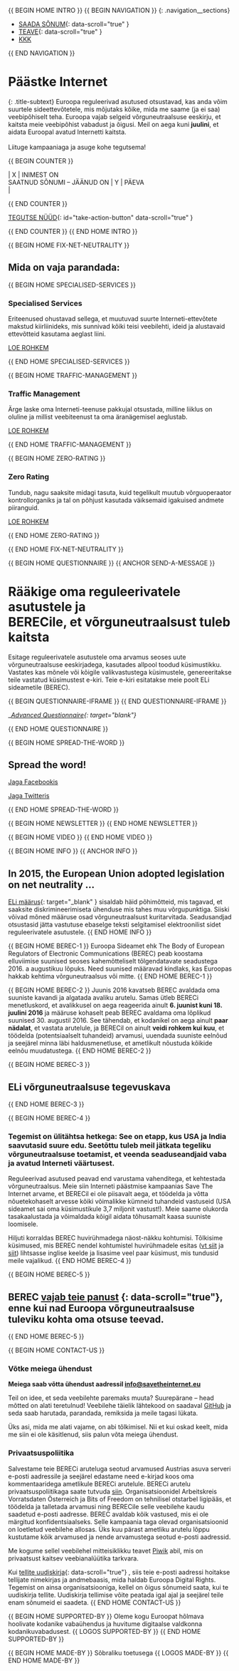 {{ BEGIN HOME INTRO }}
{{ BEGIN NAVIGATION }}
{: .navigation__sections}
- [SAADA SÕNUM](#send-a-message){: data-scroll="true" }
- [TEAVE](#info){: data-scroll="true" }
- [KKK](faq)

{{ END NAVIGATION }}

# Päästke Internet

{: .title-subtext}
Euroopa reguleerivad asutused otsustavad, kas anda võim suurtele sideettevõtetele,
mis mõjutaks kõike, mida me saame (ja ei saa) veebipõhiselt teha. Euroopa vajab selgeid võrguneutraalsuse eeskirju,
et kaitsta meie veebipõhist vabadust ja õigusi. Meil on aega kuni __juulini__, et aidata Euroopal avatud Internetti kaitsta.
<br><br>
Liituge kampaaniaga ja asuge kohe tegutsema!

{{ BEGIN COUNTER }}

| X | INIMEST ON <br> SAATNUD SÕNUMI – JÄÄNUD ON | Y | PÄEVA <br> |


{{ END COUNTER }}

[TEGUTSE NÜÜD](#send-a-message){: id="take-action-button" data-scroll="true" }

{{ END COUNTER }}
{{ END HOME INTRO }}

{{ BEGIN HOME FIX-NET-NEUTRALITY }}

## Mida on vaja parandada:

{{ BEGIN HOME SPECIALISED-SERVICES }}

### Specialised Services

Eriteenused ohustavad sellega, et muutuvad suurte Interneti-ettevõtete makstud kiirliinideks, mis sunnivad kõiki teisi veebilehti, ideid ja alustavaid ettevõtteid kasutama aeglast liini.

[LOE ROHKEM](faq/#what-are-specialised-services)

{{ END HOME SPECIALISED-SERVICES }}

{{ BEGIN HOME TRAFFIC-MANAGEMENT }}

### Traffic Management

Ärge laske oma Interneti-teenuse pakkujal otsustada, milline liiklus on oluline ja millist veebiteenust ta oma äranägemisel aeglustab.

[LOE ROHKEM](faq/#what-is-traffic-management)

{{ END HOME TRAFFIC-MANAGEMENT }}

{{ BEGIN HOME ZERO-RATING }}

### Zero Rating

Tundub, nagu saaksite midagi tasuta, kuid tegelikult muutub võrguoperaator kontrollorganiks ja tal on põhjust kasutada väiksemaid igakuised andmete piiranguid.

[LOE ROHKEM](faq/#what-is-zero-rating)

{{ END HOME ZERO-RATING }}

{{ END HOME FIX-NET-NEUTRALITY }}


{{ BEGIN HOME QUESTIONNAIRE }}
{{ ANCHOR SEND-A-MESSAGE }}

# Rääkige oma reguleerivatele asutustele ja <br> BERECile, et võrguneutraalsust tuleb kaitsta

Esitage reguleerivatele asutustele oma arvamus seoses uute võrguneutraalsuse eeskirjadega, kasutades allpool toodud küsimustikku. Vastates kas mõnele või kõigile valikvastustega küsimustele, genereeritakse teile vastatud küsimustest e-kiri. Teie e-kiri esitatakse meie poolt ELi sideametile (BEREC).

{{ BEGIN QUESTIONNAIRE-IFRAME }}
{{ END QUESTIONNAIRE-IFRAME }}

__[Advanced Questionnaire](https://consultation.savetheinternet.eu/advanced/){: target="_blank"}__

{{ END HOME QUESTIONNAIRE }}

{{ BEGIN HOME SPREAD-THE-WORD }}

## Spread the word!

[Jaga Facebookis](http://www.facebook.com/sharer/sharer.php?s=100&p%5Burl%5D=http://www.savetheinternet.eu/&p%5Bimages%5D%5B0%5D=http://www.savetheinternet.eu/img/thumbnail.png&p%5Btitle%5D=Help%20Save%20the%20Internet&p%5Bsummary%5D=Your%20freedom%20online%20is%20threatened%20by%20EU%20proposals.%20The%20fight%20for%20an%20open%20Internet%20is%20happening%20right%20now%20in%20Brussels.)

[Jaga Twitteris](https://twitter.com/intent/tweet?text=Help%20save%20the%20internet.%20Tell%20your%20regulator%20to%20safeguard%20net%20neutrality.%20http%3A%2F%2Fwww.savetheinternet.eu%2F%20%23SaveTheInternet)

{{ END HOME SPREAD-THE-WORD }}

{{ BEGIN HOME NEWSLETTER }}
{{ END HOME NEWSLETTER }}

{{ BEGIN HOME VIDEO }}
{{ END HOME VIDEO }}

{{ BEGIN HOME INFO }}
{{ ANCHOR INFO }}
## In 2015, the European Union adopted  legislation on net neutrality ...

[ELi määrus](http://eur-lex.europa.eu/legal-content/EN/TXT/?uri=CELEX:32015R2120){: target="_blank" } sisaldab häid põhimõtteid, mis tagavad, et saaksite diskrimineerimiseta ühenduse mis tahes muu võrgupunktiga. Siiski võivad mõned määruse osad võrguneutraalsust kuritarvitada. Seadusandjad otsustasid jätta vastutuse ebaselge teksti selgitamisel elektroonilist sidet reguleerivatele asutustele.
{{ END HOME INFO }}


{{ BEGIN HOME BEREC-1 }}
Euroopa Sideamet ehk The Body of European Regulators of Electronic Communications (BEREC) peab koostama elluviimise suunised seoses kahemõtteliselt tõlgendatavate seadustega 2016. a augustikuu lõpuks. Need suunised määravad kindlaks, kas Euroopas hakkab kehtima võrguneutraalsus või mitte.
{{ END HOME BEREC-1 }}

{{ BEGIN HOME BEREC-2 }}
Juunis 2016 kavatseb BEREC avaldada oma suuniste kavandi ja algatada avaliku arutelu. Samas ütleb BERECi menetluskord, et avalikkusel on aega reageerida ainult __6. juunist kuni 18. juulini 2016__ ja määruse kohaselt peab BEREC avaldama oma lõplikud suunised 30. augustil 2016. See tähendab, et kodanikel on aega ainult __paar nädalat__, et vastata arutelule, ja BERECil on ainult __veidi rohkem kui kuu__, et töödelda (potentsiaalselt tuhandeid) arvamusi, uuendada suuniste eelnõud ja seejärel minna läbi haldusmenetluse, et ametlikult nõustuda kõikide eelnõu muudatustega.
{{ END HOME BEREC-2 }}

{{ BEGIN HOME BEREC-3 }}
## ELi võrguneutraalsuse tegevuskava
{{ END HOME BEREC-3 }}

{{ BEGIN HOME BEREC-4 }}
### __Tegemist on ülitähtsa hetkega: See on etapp, kus USA ja India saavutasid suure edu. Seetõttu tuleb meil jätkata tegeliku võrguneutraalsuse toetamist, et veenda seaduseandjaid vaba ja avatud Interneti väärtusest.__

Reguleerivad asutused peavad end varustama vahenditega, et kehtestada võrguneutraalsus. Meie siin Interneti päästmise kampaanias Save The Internet arvame, et BERECil ei ole piisavalt aega, et töödelda ja võtta nõuetekohaselt arvesse kõiki võimalikke kümneid tuhandeid vastuseid (USA sideamet sai oma küsimustikule 3,7 miljonit vastust!). Meie saame olukorda tasakaalustada ja võimaldada kõigil aidata tõhusamalt kaasa suuniste loomisele.

Hiljuti korraldas BEREC huvirühmadega näost-näkku kohtumisi. Tõlkisime küsimused, mis BEREC nendel kohtumistel huvirühmadele esitas ([vt siit](https://edri.org/edris-first-input-on-net-neutrality-guidelines/) ja [siit](https://www.accessnow.org/rekindling-net-neutrality-our-meeting-with-eus-telecoms-regulators/))  lihtsasse inglise keelde ja lisasime veel paar küsimust, mis tundusid meile vajalikud.
{{ END HOME BEREC-4 }}

{{ BEGIN HOME BEREC-5 }}
## BEREC [vajab teie panust](#send-a-message) {: data-scroll="true"}, enne kui nad Euroopa võrguneutraalsuse tuleviku kohta oma otsuse teevad.
{{ END HOME BEREC-5 }}

{{ BEGIN HOME CONTACT-US }}
### Võtke meiega ühendust

__Meiega saab võtta ühendust aadressil [info@savetheinternet.eu](mailto:info@savetheinternet.eu)__

Teil on idee, et seda veebilehte paremaks muuta? Suurepärane – head mõtted on alati teretulnud! Veebilehe täielik lähtekood on saadaval [GitHub](https://github.com/Netzfreiheit/STI-UI) ja seda saab harutada, parandada, remiksida ja meile tagasi lükata.

Üks asi, mida me alati vajame, on abi tõlkimisel. Nii et kui oskad keelt, mida me siin ei ole käsitlenud, siis palun võta meiega ühendust.

### Privaatsuspoliitika

Salvestame teie BERECi aruteluga seotud arvamused Austrias asuva serveri e-posti aadressile ja seejärel edastame need e-kirjad koos oma kommentaaridega ametlikule BERECi arutelule. BERECi arutelu privaatsuspoliitikaga saate tutvuda [siin](http://berec.europa.eu/eng/document_register/subject_matter/berec_office/download/0/4615-privacy-statement-berec-office-policy-do_0.pdf). Organisatsioonidel Arbeitskreis Vorratsdaten Österreich ja Bits of Freedom on tehnilisel otstarbel ligipääs, et töödelda ja talletada arvamusi ning BERECile selle veebilehe kaudu saadetud e-posti aadresse. BEREC avaldab kõik vastused, mis ei ole märgitud konfidentsiaalseks. Selle kampaania taga olevad organisatsioonid on loetletud veebilehe allosas. Üks kuu pärast ametliku arutelu lõppu kustutame kõik arvamused ja nende arvamustega seotud e-posti aadressid.

Me kogume sellel veebilehel mitteisiklikku teavet [Piwik](https://piwik.org/) abil, mis on privaatsust kaitsev veebianalüütika tarkvara.

Kui [tellite uudiskirja](#subscribe-to-newsletter){: data-scroll="true"} , siis teie e-posti aadressi hoitakse tellijate nimekirjas ja andmebaasis, mida haldab Euroopa Digital Rights. Tegemist on ainsa organisatsiooniga, kellel on õigus sõnumeid saata, kui te uudiskirja tellite. Uudiskirja tellimise võite peatada igal ajal ja seejärel teile enam sõnumeid ei saadeta.
 {{ END HOME CONTACT-US }}

{{ BEGIN HOME SUPPORTED-BY }}
Oleme kogu Euroopat hõlmava hoolivate kodanike vabaühendus ja huvitume digitaalse valdkonna kodanikuvabadusest.
{{ LOGOS SUPPORTED-BY }}
{{ END HOME SUPPORTED-BY }}

{{ BEGIN HOME MADE-BY }}
Sõbraliku toetusega
{{ LOGOS MADE-BY }}
{{ END HOME MADE-BY }}
